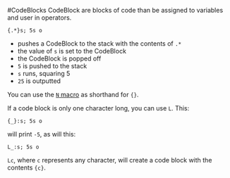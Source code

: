#CodeBlocks
CodeBlock are blocks of code than be assigned to variables and user in operators.
```
{.*}s; 5s o
```

* pushes a CodeBlock to the stack with the contents of `.*`
* the value of `s` is set to the CodeBlock
* the CodeBlock is popped off
* `5` is pushed to the stack
* `s` runs, squaring 5
* `25` is outputted

You can use the [`N` macro](http://o.readthedocs.org/en/latest/spec/macros/) as
shorthand for `{}`.

If a code block is only one character long, you can use `L`. This:

```
{_}:s; 5s o
```

will print `-5`, as will this:

```
L_:s; 5s o
```

`Lc`, where `c` represents any character, will create a code block with the
contents `{c}`.
